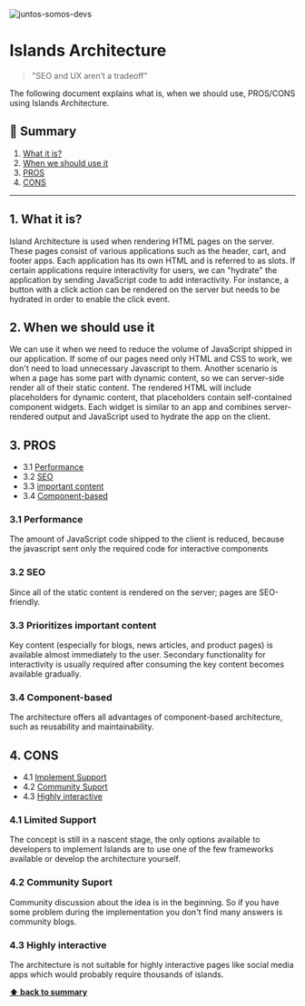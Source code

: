 ![juntos-somos-devs](https://user-images.githubusercontent.com/3603793/131751022-fda4146c-9ada-4ad0-82fc-d8f0a73acd3f.png)

# Islands Architecture

> "SEO and UX aren’t a tradeoff"

The following document explains what is, when we should use, PROS/CONS using Islands Architecture.

## 📖 Summary

1. [What it is?](#1-what-it-is)
2. [When we should use it](#2-when-we-should-use-it)
3. [PROS](#3-pros)
4. [CONS](#4-cons)

---

## 1. What it is?

Island Architecture is used when rendering HTML pages on the server. These pages consist of various applications such as the header, cart, and footer apps. Each application has its own HTML and is referred to as slots. If certain applications require interactivity for users, we can "hydrate" the application by sending JavaScript code to add interactivity. For instance, a button with a click action can be rendered on the server but needs to be hydrated in order to enable the click event.


## 2. When we should use it

We can use it when we need to reduce the volume of JavaScript shipped in our application. If some of our pages need only HTML and CSS to work, we don't need to load unnecessary Javascript to them. Another scenario is when a page has some part with dynamic content, so we can server-side render all of their static content. The rendered HTML will include placeholders for dynamic content, that placeholders contain self-contained component widgets. Each widget is similar to an app and combines server-rendered output and JavaScript used to hydrate the app on the client.


## 3. PROS

- 3.1 [Performance](#31-performance)
- 3.2 [SEO](#32-seo)
- 3.3 [important content](#33-prioritizes-important-content)
- 3.4 [Component-based](#34-component-based)
    

### 3.1 Performance

The amount of JavaScript code shipped to the client is reduced, because the javascript sent only the required code for interactive components

### 3.2 SEO

Since all of the static content is rendered on the server; pages are SEO-friendly.


### 3.3 Prioritizes important content

Key content (especially for blogs, news articles, and product pages) is available almost immediately to the user. Secondary functionality for interactivity is usually required after consuming the key content becomes available gradually.

### 3.4 Component-based

The architecture offers all advantages of component-based architecture, such as reusability and maintainability.

## 4. CONS

- 4.1 [Implement Support](#41-limited-support)
- 4.2 [Community Suport](#42-community-suport)
- 4.3 [Highly interactive](#43-highly-interactive)

### 4.1 Limited Support

The concept is still in a nascent stage, the only options available to developers to implement Islands are to use one of the few frameworks available or develop the architecture yourself. 

### 4.2 Community Suport

Community discussion about the idea is in the beginning. So if you have some problem during the implementation you don't find many answers is community blogs.

### 4.3 Highly interactive

The architecture is not suitable for highly interactive pages like social media apps which would probably require thousands of islands.

**[⬆ back to summary](#-summary)**